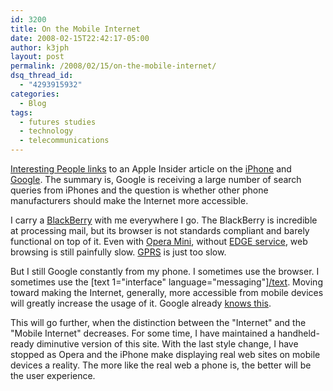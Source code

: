 ```yaml
---
id: 3200
title: On the Mobile Internet
date: 2008-02-15T22:42:17-05:00
author: k3jph
layout: post
permalink: /2008/02/15/on-the-mobile-internet/
dsq_thread_id:
  - "4293915932"
categories:
  - Blog
tags:
  - futures studies
  - technology
  - telecommunications
---
```

[Interesting People links](http://www.listbox.com/member/archive/247/2008/20080215101442:C2B9FAF0-DBD8-11DC-90EB-DAD0189CFB26/) to an Apple Insider article on the [iPhone](http://www.apple.com/iphone/) and [Google](http://www.google.com).  The summary is, Google is receiving a large number of search queries from iPhones and the question is whether other phone manufacturers should make the Internet more accessible.

I carry a [BlackBerry](http://www.blackberry.com) with me everywhere I go.  The BlackBerry is incredible at processing mail, but its browser is not standards compliant and barely functional on top of it.  Even with [Opera Mini](http://www.operamini.com), without [EDGE service](http://en.wikipedia.org/wiki/Enhanced_Data_Rates_for_GSM_Evolution), web browsing is still painfully slow.  [GPRS](http://en.wikipedia.org/wiki/General_Packet_Radio_Service) is just too slow.

But I still Google constantly from my phone.  I sometimes use the browser.  I sometimes use the [text 1="interface" language="messaging"][/text](http://www.google.com/intl/en_us/mobile/sms/).  Moving toward making the Internet, generally, more accessible from mobile devices will greatly increase the usage of it.  Google already [knows this](http://code.google.com/android/).

This will go further, when the distinction between the "Internet" and the "Mobile Internet" decreases.  For some time, I have maintained a handheld-ready diminutive version of this site.  With the last style change, I have stopped as Opera and the iPhone make displaying real web sites on mobile devices a reality.  The more like the real web a phone is, the better will be the user experience.
